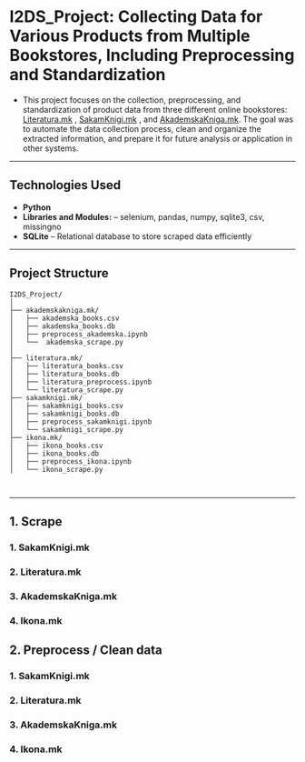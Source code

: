 # I2DS_Project: Collecting Data for Various Products from Multiple Bookstores, Including Preprocessing and Standardization
- This project focuses on the collection, preprocessing, and standardization of product data from three different online bookstores: [Literatura.mk](https://www.literatura.mk/) , [SakamKnigi.mk](https://sakamknigi.mk/shop/) , and [AkademskaKniga.mk](https://akademskakniga.mk/). The goal was to automate the data collection process, clean and organize the extracted information, and prepare it for future analysis or application in other systems.
---
## Technologies Used
- **Python**
- **Libraries and Modules:** – selenium, pandas, numpy, sqlite3, csv, missingno     
- **SQLite** – Relational database to store scraped data efficiently
---
## Project Structure
```
I2DS_Project/
│
├── akademskakniga.mk/                           
│   ├── akademska_books.csv
│   ├── akademska_books.db           
│   ├── preprocess_akademska.ipynb       
│   └──  akademska_scrape.py      
│
├── literatura.mk/
│   ├── literatura_books.csv                     
│   ├── literatura_books.db
│   ├── literatura_preprocess.ipynb  
│   └── literatura_scrape.py              
├── sakamknigi.mk/
│   ├── sakamknigi_books.csv
│   ├── sakamknigi_books.db                     
│   ├── preprocess_sakamknigi.ipynb
│   └── sakamknigi_scrape.py
├── ikona.mk/
│   ├── ikona_books.csv
│   ├── ikona_books.db                     
│   ├── preprocess_ikona.ipynb
│   └── ikona_scrape.py

            
```
---


## 1. Scrape
### 1. SakamKnigi.mk
### 2. Literatura.mk
### 3. AkademskaKniga.mk
### 4. Ikona.mk

## 2. Preprocess / Clean data
### 1. SakamKnigi.mk
### 2. Literatura.mk
### 3. AkademskaKniga.mk
### 4. Ikona.mk
